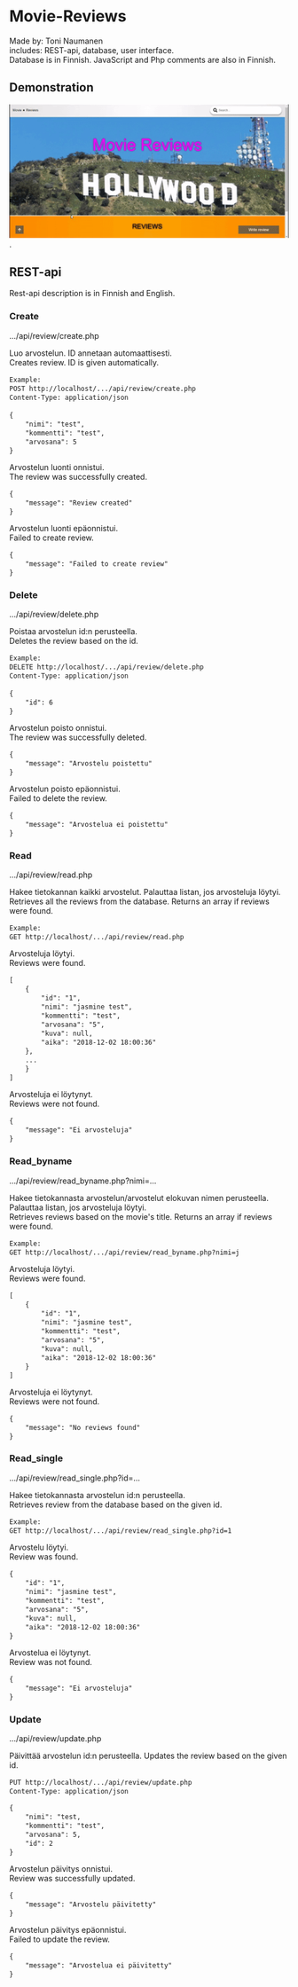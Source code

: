 # Movie-Reviews

Made by: Toni Naumanen<br>
includes: REST-api, database, user interface. <br>
Database is in Finnish. JavaScript and Php comments are also in Finnish.

## Demonstration

![Website_demo](img/website.gif).

## REST-api

Rest-api description is in Finnish and English.

### Create

.../api/review/create.php

Luo arvostelun. ID annetaan automaattisesti. <br>
Creates review. ID is given automatically.

```
Example:
POST http://localhost/.../api/review/create.php
Content-Type: application/json

{
	"nimi": "test",
	"kommentti": "test",
	"arvosana": 5
}
```

Arvostelun luonti onnistui. <br>
The review was successfully created.


```
{
	"message": "Review created"
}
```

Arvostelun luonti epäonnistui. <br>
Failed to create review.

```
{
	"message": "Failed to create review"
}
```

### Delete

.../api/review/delete.php

Poistaa arvostelun id:n perusteella. <br>
Deletes the review based on the id.

```
Example:
DELETE http://localhost/.../api/review/delete.php
Content-Type: application/json

{
	"id": 6
}
```

Arvostelun poisto onnistui. <br>
The review was successfully deleted.

```
{
	"message": "Arvostelu poistettu"
}
```

Arvostelun poisto epäonnistui. <br>
Failed to delete the review.

```
{
	"message": "Arvostelua ei poistettu"
}
```

### Read

.../api/review/read.php

Hakee tietokannan kaikki arvostelut. Palauttaa listan, jos arvosteluja löytyi. <br>
Retrieves all the reviews from the database. Returns an array if reviews were found.


```
Example:
GET http://localhost/.../api/review/read.php
```

Arvosteluja löytyi. <br>
Reviews were found.

```
[
    {
        "id": "1",
        "nimi": "jasmine test",
        "kommentti": "test",
        "arvosana": "5",
        "kuva": null,
        "aika": "2018-12-02 18:00:36"
    },
    ...
    }
]
```

Arvosteluja ei löytynyt. <br>
Reviews were not found.

```
{
	"message": "Ei arvosteluja"
}
```

### Read_byname

.../api/review/read_byname.php?nimi=...

Hakee tietokannasta arvostelun/arvostelut elokuvan nimen perusteella. Palauttaa listan, jos arvosteluja löytyi. <br>
Retrieves reviews based on the movie's title. Returns an array if reviews were found.
 

```
Example:
GET http://localhost/.../api/review/read_byname.php?nimi=j
```

Arvosteluja löytyi. <br>
Reviews were found.

```
[
    {
        "id": "1",
        "nimi": "jasmine test",
        "kommentti": "test",
        "arvosana": "5",
        "kuva": null,
        "aika": "2018-12-02 18:00:36"
    }
]

```

Arvosteluja ei löytynyt. <br>
Reviews were not found.

```
{
	"message": "No reviews found"
}
```

### Read_single

.../api/review/read_single.php?id=...

Hakee tietokannasta arvostelun id:n perusteella. <br>
Retrieves review from the database based on the given id.

```
Example:
GET http://localhost/.../api/review/read_single.php?id=1
```


Arvostelu löytyi. <br>
Review was found.

```
{
    "id": "1",
    "nimi": "jasmine test",
    "kommentti": "test",
    "arvosana": "5",
    "kuva": null,
    "aika": "2018-12-02 18:00:36"
}
```

Arvostelua ei löytynyt. <br>
Review was not found.

```
{
	"message": "Ei arvosteluja"
}
```

### Update

.../api/review/update.php

Päivittää arvostelun id:n perusteella.
Updates the review based on the given id.

```
PUT http://localhost/.../api/review/update.php
Content-Type: application/json
```

```
{
	"nimi": "test,
	"kommentti": "test",
	"arvosana": 5,
	"id": 2
}
```

Arvostelun päivitys onnistui. <br>
Review was successfully updated.

```
{
	"message": "Arvostelu päivitetty"
}
```

Arvostelun päivitys epäonnistui. <br>
Failed to update the review.

```
{
	"message": "Arvostelua ei päivitetty"
}
```
